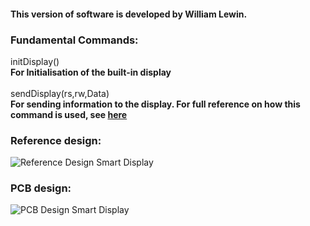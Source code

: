 #### This version of software is developed by William Lewin.
### Fundamental Commands:
initDisplay()<br>
<b>For Initialisation of the built-in display</b> <br>
<br>
sendDisplay(rs,rw,Data) <br>
<b> For sending information to the display. For full reference on how this command is used, see <a href="https://www.lcd-module.com/fileadmin/eng/pdf/doma/dogs104e.pdf">here</a></b>


### Reference design:
<img src="https://i.imgur.com/GmVM4l7.jpg" alt="Reference Design Smart Display">

### PCB design:

<img src="https://i.imgur.com/unAVaLn.png" alt="PCB Design Smart Display">
